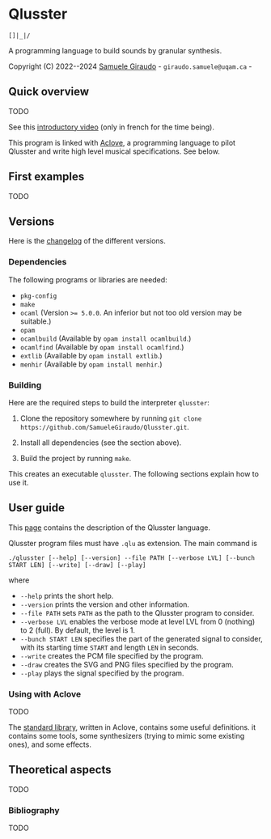 # Qlusster
`[]|_|/`

A programming language to build sounds by granular synthesis.

Copyright (C) 2022--2024 [Samuele Giraudo](https://igm.univ-mlv.fr/~giraudo/) -
`giraudo.samuele@uqam.ca` -


## Quick overview
TODO

See this [introductory video](https://youtu.be/Uv2OmGtPK80) (only in french for the time
being).

This program is linked with [Aclove](https://github.com/SamueleGiraudo/Aclove), a
programming language to pilot Qlusster and write high level musical specifications. See
below.


## First examples
TODO


## Versions
Here is the [changelog](Versions.md) of the different versions.


### Dependencies
The following programs or libraries are needed:

+ `pkg-config`
+ `make`
+ `ocaml` (Version `>= 5.0.0`. An inferior but not too old version may be suitable.)
+ `opam`
+ `ocamlbuild` (Available by `opam install ocamlbuild`.)
+ `ocamlfind` (Available by `opam install ocamlfind`.)
+ `extlib` (Available by `opam install extlib`.)
+ `menhir` (Available by `opam install menhir`.)


### Building
Here are the required steps to build the interpreter `qlusster`:

1. Clone the repository somewhere by running
   `git clone https://github.com/SamueleGiraudo/Qlusster.git`.

2. Install all dependencies (see the section above).

3. Build the project by running `make`.

This creates an executable `qlusster`. The following sections explain how to use it.


## User guide
This [page](Help.md) contains the description of the Qlusster language.

Qlusster program files must have `.qlu` as extension. The main command is

```
./qlusster [--help] [--version] --file PATH [--verbose LVL] [--bunch START LEN] [--write] [--draw] [--play]
```

where

+ `--help` prints the short help.
+ `--version` prints the version and other information.
+ `--file PATH` sets `PATH` as the path to the Qlusster program to consider.
+ `--verbose LVL` enables the verbose mode at level LVL from 0 (nothing) to 2 (full). By default, the level is 1.
+ `--bunch START LEN` specifies the part of the generated signal to consider, with its
  starting time `START` and length `LEN` in seconds.
+ `--write` creates the PCM file specified by the program.
+ `--draw` creates the SVG and PNG files specified by the program.
+ `--play` plays the signal specified by the program.


### Using with Aclove
TODO

The [standard library](Aclove), written in Aclove, contains some useful definitions. it
contains some tools, some synthesizers (trying to mimic some existing ones), and some
effects.


## Theoretical aspects
TODO


### Bibliography
TODO

